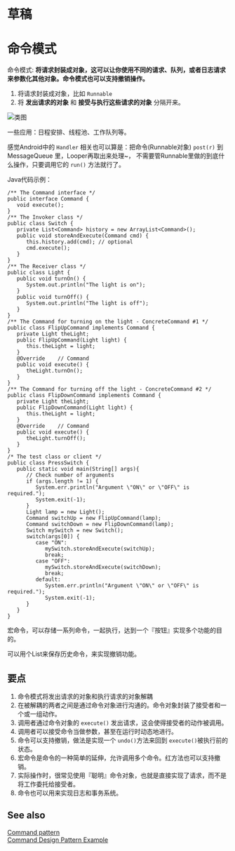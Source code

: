 # 草稿

# 命令模式

命令模式: **将请求封装成对象，这可以让你使用不同的请求、队列，或者日志请求来参数化其他对象。命令模式也可以支持撤销操作。**    

1. 将请求封装成对象，比如 `Runnable`  
2. 将 **发出请求的对象** 和 **接受与执行这些请求的对象** 分隔开来。  

![类图](http://ww3.sinaimg.cn/large/98900c07jw1f60h04snyqj21540pqwke.jpg)

一些应用：日程安排、线程池、工作队列等。  

感觉Android中的 `Handler` 相关也可以算是：把命令(Runnable对象) `post(r)` 到 MessageQueue 里，Looper再取出来处理~，
不需要管Runnable里做的到底什么操作，只要调用它的 `run()` 方法就行了。


Java代码示例：  

```
/** The Command interface */
public interface Command {
   void execute();
}
/** The Invoker class */
public class Switch {
   private List<Command> history = new ArrayList<Command>();
   public void storeAndExecute(Command cmd) {
      this.history.add(cmd); // optional
      cmd.execute();
   }
}
/** The Receiver class */
public class Light {
   public void turnOn() {
      System.out.println("The light is on");
   }
   public void turnOff() {
      System.out.println("The light is off");
   }
}
/** The Command for turning on the light - ConcreteCommand #1 */
public class FlipUpCommand implements Command {
   private Light theLight;
   public FlipUpCommand(Light light) {
      this.theLight = light;
   }
   @Override    // Command
   public void execute() {
      theLight.turnOn();
   }
}
/** The Command for turning off the light - ConcreteCommand #2 */
public class FlipDownCommand implements Command {
   private Light theLight;
   public FlipDownCommand(Light light) {
      this.theLight = light;
   }
   @Override    // Command
   public void execute() {
      theLight.turnOff();
   }
}
/* The test class or client */
public class PressSwitch {
   public static void main(String[] args){
      // Check number of arguments
      if (args.length != 1) {
         System.err.println("Argument \"ON\" or \"OFF\" is required.");
         System.exit(-1);
      }
      Light lamp = new Light();
      Command switchUp = new FlipUpCommand(lamp);
      Command switchDown = new FlipDownCommand(lamp);
      Switch mySwitch = new Switch();
      switch(args[0]) {
         case "ON":
            mySwitch.storeAndExecute(switchUp);
            break;
         case "OFF":
            mySwitch.storeAndExecute(switchDown);
            break;
         default:
            System.err.println("Argument \"ON\" or \"OFF\" is required.");
            System.exit(-1);
      }
   }
}
```

宏命令，可以存储一系列命令，一起执行，达到一个『按钮』实现多个功能的目的。  

可以用个List来保存历史命令，来实现撤销功能。  
## 要点

1. 命令模式将发出请求的对象和执行请求的对象解耦
2. 在被解耦的两者之间是通过命令对象进行沟通的。命令对象封装了接受者和一个或一组动作。
3. 调用者通过命令对象的 `execute()` 发出请求，这会使得接受者的动作被调用。
4. 调用者可以接受命令当做参数，甚至在运行时动态地进行。  
5. 命令可以支持撤销，做法是实现一个 `undo()`方法来回到 `execute()`被执行前的状态。
6. 宏命令是命令的一种简单的延伸，允许调用多个命令。红方法也可以支持撤销。
7. 实际操作时，很常见使用『聪明』命令对象，也就是直接实现了请求，而不是将工作委托给接受者。
8. 命令也可以用来实现日志和事务系统。


## See also

[Command pattern](https://en.wikipedia.org/wiki/Command_pattern)  
[Command Design Pattern Example](http://javadesign-patterns.blogspot.com/p/co.html)  
